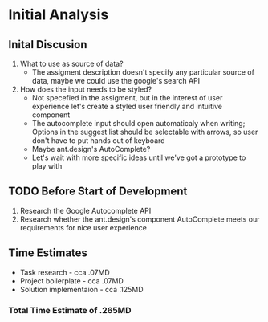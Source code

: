 
# Initial Analysis

## Inital Discusion

1. What to use as source of data?
    * The assigment description doesn't specify any particular source of data, maybe we could use the google's search API
2. How does the input needs to be styled?
    * Not specefied in the assigment, but in the interest of user experience let's create a styled user friendly and intuitive component
    * The autocomplete input should open automaticaly when writing; Options in the suggest list should be selectable with arrows, so user don't have to put hands out of keyboard
    * Maybe ant.design's AutoComplete?
    * Let's wait with more specific ideas until we've got a prototype to play with

## TODO Before Start of Development

1. Research the Google Autocomplete API
2. Research whether the ant.design's component AutoComplete meets our requirements for nice user experience

## Time Estimates

* Task research - cca .07MD
* Project boilerplate - cca .07MD
* Solution implementaion - cca .125MD

### Total Time Estimate of .265MD
